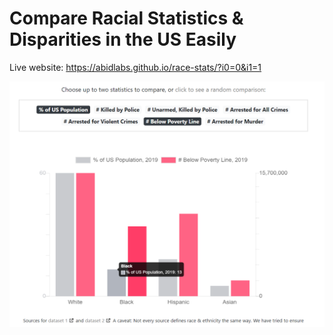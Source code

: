 # Compare Racial Statistics & Disparities in the US Easily

Live website: https://abidlabs.github.io/race-stats/?i0=0&i1=1

![alt text](https://raw.githubusercontent.com/abidlabs/race-stats/master/screenshot.png)

